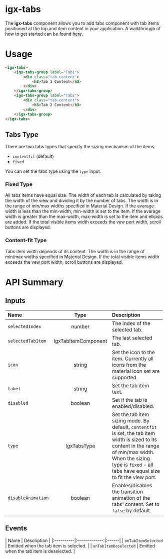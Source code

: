 # igx-tabs

The **igx-tabs** component allows you to add tabs component with tab items positioned at the top and item content in your application.
A walkthrough of how to get started can be found [here](https://www.infragistics.com/products/ignite-ui-angular/angular/components/tabs).

# Usage
```html
<igx-tabs>
    <igx-tabs-group label="Tab1">
        <div class="tab-content">
            <h3>Tab 1 Content</h3>
        </div>
    </igx-tabs-group>
    <igx-tabs-group label="Tab2">
        <div class="tab-content">
            <h3>Tab 2 Content</h3>
        </div>
    </igx-tabs-group>
</igx-tabs>
```

## Tabs Type
There are two tabs types that specify the sizing mechanism of the items.
 - `contentfit` (default)
 - `fixed`


You can set the tabs type using the `type` input.

### Fixed Type
All tabs items have equal size. The width of each tab is calculated by taking the width of the view and dividing it by the number of tabs. The width is in the range of min/max widths specified in Material Design.
If the avarage width is less than the min-width, min-width is set to the item.
If the avarage width is greater than the max-width, max-width is set to the item and ellipsis are added.
If the total visible items width exceeds the vew port width, scroll buttons are displayed.

### Content-fit Type
Tabs item width depends of its content. The width is in the range of min/max widths specified in Material Design.
If the total visible items width exceeds the vew port width, scroll buttons are displayed.

# API Summary

## Inputs

| Name   |      Type      |  Description |
|:----------|:-------------:|:------|
| `selectedIndex` |  number | The index of the selected tab. |
| `selectedTabItem` | IgxTabItemComponent | The last selected tab. |
| `icon` | string | Set the icon to the item. Currently all icons from the material icon set are supported. |
| `label` | string | Set the tab item text. |
| `disabled` | boolean | 	Set if the tab is enabled/disabled.	 |
| `type` | IgxTabsType | 	Set the tab item sizing mode. By default, `contentfit` is set, the tab item width is sized to its content in the range of min/max width. When the sizing type is `fixed` - all tabs have equal size to fit the view port. |
| `disableAnimation`| boolean | Enables/disables the transition animation of the tabs' content. Set to `false` by default.

## Events

| Name   |      Description      |
|:----------|:-------------:|:------|
| `onTabItemSelected` | Emitted when the tab item is selected. |
| `onTabItemDeselected` | Emitted when the tab item is deselected. |

